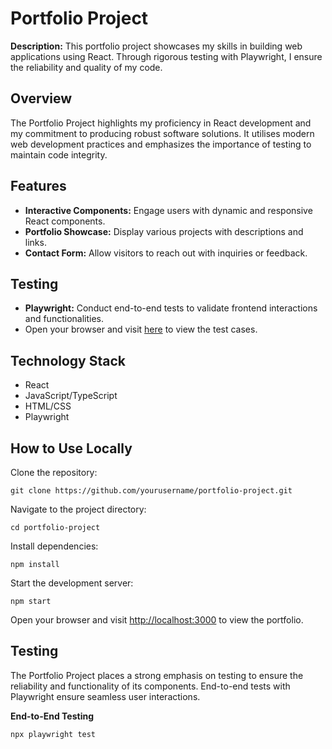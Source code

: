 Portfolio Project
=================

**Description:** This portfolio project showcases my skills in building web applications using React. Through rigorous testing with Playwright, I ensure the reliability and quality of my code.

Overview
--------

The Portfolio Project highlights my proficiency in React development and my commitment to producing robust software solutions. It utilises modern web development practices and emphasizes the importance of testing to maintain code integrity.

Features
--------

*   **Interactive Components:** Engage users with dynamic and responsive React components.
*   **Portfolio Showcase:** Display various projects with descriptions and links.
*   **Contact Form:** Allow visitors to reach out with inquiries or feedback.

Testing
-------

*   **Playwright:** Conduct end-to-end tests to validate frontend interactions and functionalities.
*   Open your browser and visit [here](https://docs.google.com/spreadsheets/d/1mc0iR2VqD6WDExO3YFGelYZbvez_0j1nZR7DwKcmUiw/edit?usp=sharing) to view the test cases.

Technology Stack
----------------

*   React
*   JavaScript/TypeScript
*   HTML/CSS
*   Playwright

How to Use Locally
----------

Clone the repository:

`git clone https://github.com/yourusername/portfolio-project.git`

Navigate to the project directory:

`cd portfolio-project`

Install dependencies:

`npm install`

Start the development server:

`npm start`

Open your browser and visit [http://localhost:3000](http://localhost:3000) to view the portfolio.

Testing
-------

The Portfolio Project places a strong emphasis on testing to ensure the reliability and functionality of its components. End-to-end tests with Playwright ensure seamless user interactions.


**End-to-End Testing**

`npx playwright test`
